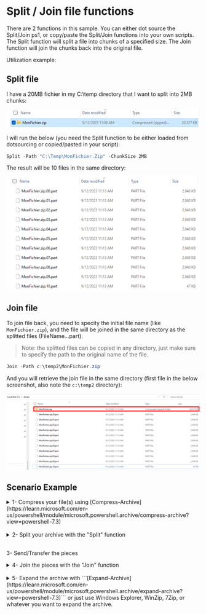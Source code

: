 # Split / Join file functions

There are 2 functions in this sample. You can either dot source the Split/Join ps1, or copy/paste the Split/Join functions into your own scripts.
The Split function will split a file into chunks of a specified size. The Join function will join the chunks back into the original file.

Utilization example:

## Split file

I have a 20MB fichier in my C:\temp directory that I want to split into 2MB chunks:

![Alt text](media/image.png)

I will run the below (you need the Split function to be either loaded from dotsourcing or copied/pasted in your script):

```powershell
Split -Path "C:\Temp\MonFichier.Zip" -ChunkSize 2MB
```

The result will be 10 files in the same directory:

![Alt text](media/image-1.png)

## Join file

To join file back, you need to specity the initial file name (like ```MonFichier.zip```), and the file will be joined in the same directory as the splitted files (FileName.<extention>.<Number>.part).

> Note: the splitted files can be copied in any directory, just make sure to specify the path to the original name of the file.

```powershell
Join -Path c:\temp2\MonFichier.zip
```

And you will retrieve the join file in the same directory (first file in the below screenshot, also note the ```c:\temp2``` directory):

![Alt text](media/image-2.png)

## Scenario Example

<details>
<summary>1- Compress your file(s) using [Compress-Archive](https://learn.microsoft.com/en-us/powershell/module/microsoft.powershell.archive/compress-archive?view=powershell-7.3)</summary>

```powershell
Compress-Archive -Path "C:\Reference\Draftdoc.docx", "C:\Reference\Images\*.vsd" -CompressionLevel "Fastest" -DestinationPath "C:\Temp\MonFichier.zip"
```

Or just use Windows compress in the Windows Explorer, or WinZip, or 7Zip, or whatever you want.
</details>
<br>
<details>
<summary>2- Split your archive with the "Split" function</summary>

```powershell
Split -Path "C:\Temp\MonFichier.Zip" -ChunkSize 2MB
```
</details>
<br>

3- Send/Transfer the pieces

<details>
<summary>4- Join the pieces with the "Join" function</summary>

```powershell
Join -Path c:\temp2\MonFichier.zip
```
</details>
<br>
<details>
<summary>5- Expand the archive with ```[Expand-Archive](https://learn.microsoft.com/en-us/powershell/module/microsoft.powershell.archive/expand-archive?view=powershell-7.3)``` or just use Windows Explorer, WinZip, 7Zip, or whatever you want to expand the archive.</summary>
<br>

```powershell
Expand-Archive -Path c:\temp2\MonFichier.zip -DestinationPath c:\temp3
```

</details>